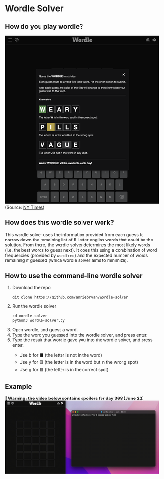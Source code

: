 # Wordle Solver

## How do you play wordle?
![Screenshot of the NY Times Wordle page](/img/wordle-rules.png) (Source: [NY Times](https://www.nytimes.com/games/wordle/index.html))

## How does this wordle solver work?

This wordle solver uses the information provided from each guess to narrow down the remaining list of 5-letter english words that could be the solution. From there, the wordle solver determines the most likely words (i.e. the best words to guess next). It does this using a combination of word frequencies (provided by `wordfreq`) and the expected number of words remaining if guessed (which wordle solver aims to minimize).

## How to use the command-line wordle solver

<ol>
  <li>Download the repo</li>

  ```
  git clone https://github.com/anniebryan/wordle-solver
  ```

  <li>Run the wordle solver</li>

  ```
  cd wordle-solver
  python3 wordle-solver.py
  ```

  <li>Open wordle, and guess a word.</li>

  <li>Type the word you guessed into the wordle solver, and press enter.</li>

  <li>Type the result that wordle gave you into the wordle solver, and press enter.</li>

  <ul>
    <li>Use b for ⬛ (the letter is not in the word)</li>
    <li>Use y for 🟨 (the letter is in the word but in the wrong spot)</li>
    <li>Use g for 🟩 (the letter is in the correct spot)</li>
  </ul>
</ol>

## Example

<b>🚨Warning: the video below contains spoilers for day 368 (June 22) </b>
![Using the wordle solver](img/wordle-solver.gif)